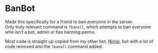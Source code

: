 # BanBot
Made this specifically for a friend to ban everyone in the server.  
Only truly relevant command is `?banall`, which attempts to ban everyone who isn't a bot, admin or has banning perms.

Most code is straight up copied from my other bot, [Ninigi](https://github.com/Glazelf/NinigiBot/tree/3aa6d22a7d139c081b6eeb5361d112524f0a832f), but with a lot of code removed and the `?banall` command added.
